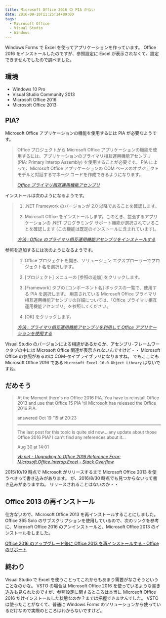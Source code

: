```yaml
---
title: Microsoft Office 2016 の PIA がない
date: 2016-09-10T11:25:14+09:00
tags:
  - Microsoft Office
  - Visual Studio
  - Windows
---
```


Windows Forms で Excel を使ってアプリケーションを作っています。
Office 2016 をインストールしたのですが、参照設定に Excel が表示されなくて、設定できませんでしたので調べました。

<!--more-->

## 環境

* Windows 10 Pro
* Visual Studio Community 2013
* Microsoft Office 2016
* Microsoft Office 2013

## PIA?

Microsoft Office アプリケーションの機能を使用するには PIA が必要なようです。

> Office プロジェクトから Microsoft Office アプリケーションの機能を使用するには、アプリケーションのプライマリ相互運用機能アセンブリ (PIA: Primary Interop Assembly) を使用することが必要です。 PIA によって、Microsoft Office アプリケーションの COM ベースのオブジェクト モデルと対話するマネージ コードを作成できるようになります。
>
> <cite>[Office プライマリ相互運用機能アセンブリ](https://msdn.microsoft.com/ja-jp/library/15s06t57.aspx)</cite>

インストールは次のようになるようです。

> 1. .NET Framework のバージョンが 2.0 以降であることを確認します。
>
> 2. Microsoft Office をインストールします。このとき、拡張するアプリケーションの .NET プログラミング サポート機能が選択されていることを確認します (この機能は既定のインストールに含まれています)。
>
> <cite>[方法 : Office のプライマリ相互運用機能アセンブリをインストールする](https://msdn.microsoft.com/ja-jp/library/kh3965hw.aspx)</cite>

参照を追加するには次のようになるようです。

> 1. Office プロジェクトを開き、ソリューション エクスプローラーでプロジェクト名を選択します。
>
> 2. [プロジェクト] メニューの [参照の追加] をクリックします。
>
> 3. [Framework] タブの [コンポーネント名] ボックスの一覧で、使用する PIA を選択します。 用意されている Microsoft Office プライマリ相互運用機能アセンブリの詳細については、「Office プライマリ相互運用機能アセンブリ」を参照してください。
>
> 4. [OK] をクリックします。
>
> <cite>[方法 : プライマリ相互運用機能アセンブリを利用して Office アプリケーションを使用する](https://msdn.microsoft.com/ja-jp/library/dww0e04a.aspx)</cite>

Visual Studio のバージョンによる相違があるからか、アセンブリ-フレームワークタブの中には Microsoft Office 関連が表示されないんですけど・・
Microsoft Office の参照があるのは COM-タイプライブラリになりますね。
でもここにも Microsoft Office 2016 である `Microsoft Excel 16.0 Object Library` はないですね。

## だめそう

> At the Moment there's no Office 2016 PIA. You have to reinstall Office 2013 and use that Office 15 PIA 'til Microsoft has released the Office 2016 PIA.
>
> answered Oct 19 '15 at 20:23
>
> ---
>
> The last post for this topic is quite old now... any update about those Office 2016 PIA? I can't find any references about it...
>
> Aug 30 at 14:01
>
> <cite>[vb.net - Upgrading to Office 2016 Reference Error: Microsoft.Office.Interop.Excel - Stack Overflow](http://stackoverflow.com/questions/33219807/upgrading-to-office-2016-reference-error-microsoft-office-interop-excel)</cite>

2015/10/19 時点で Microsoft がリリースするまで Microsoft Office 2013 を使うべきって書き込みがあります。
が、2016/8/30 時点でも見つからないって書き込みがありますね。
リリースされることはないのか・・

## Office 2013 の再インストール

仕方ないので、Microsoft Office 2013 を再インストールすることにしました。
Office 365 Solo のサブスクリプションを使用しているので、次のリンクを参考に、Microsoft Office 2016 のアンインストールと、Microsoft Office 2013 のインストールをしました。

[Office 2016 のアップグレード後に Office 2013 を再インストールする - Office のサポート](https://support.office.com/ja-jp/article/Office-2016-のアップグレード後に-Office-2013-を再インストールする-a6ca92f4-cbb4-4609-9fdb-f8d3dd6812f3)

## 終わり

Visual Studio で Excel を使うことってこれからもあまり需要がなさそうということなのかな。
VSTO の場合は Microsoft Office 2016 を使っているような書き込みも見られたのですが、参照設定に関するところは本当に Microsoft Office 2016 だけインストールした状態なのか？までは把握できませんでした。
VSTO は使ったことがなくて、普通に Windows Forms のソリューションから使っているだけなので実際のところはわからないですけど。

